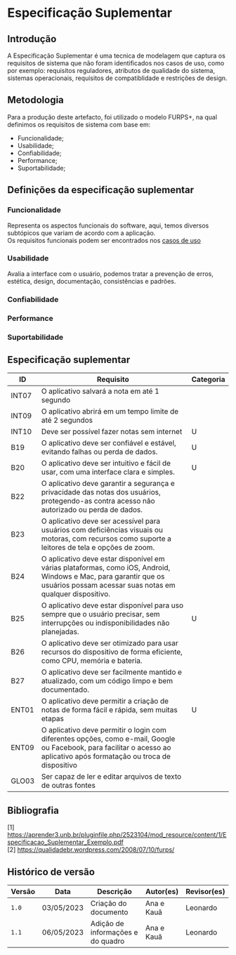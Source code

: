 # Especificação Suplementar

## Introdução
A Especificação Suplementar é uma tecnica de modelagem que captura os requisitos de sistema que não foram identificados nos casos de uso, como por exemplo: requisitos reguladores, atributos de qualidade do sistema, sistemas operacionais, requisitos de compatiblidade e restrições de design.

## Metodologia 
Para a produção deste artefacto, foi utilizado o modelo FURPS+, na qual definimos os requisitos de sistema com base em:
  - Funcionalidade;
  - Usabilidade;
  - Confiabilidade;
  - Performance;
  - Suportabilidade;

## Definições da especificação suplementar
### Funcionalidade
Representa os aspectos funcionais do software, aqui, temos diversos subtópicos que variam de acordo com a aplicação.</br>
Os requisitos funcionais podem ser encontrados nos [casos de uso]()

### Usabilidade
Avalia a interface com o usuário, podemos tratar a prevenção de erros, estética, design, documentação, consistências e padrões.

### Confiabilidade

### Performance

### Suportabilidade

## Especificação suplementar
|    ID    |                                Requisito                                                   |Categoria|
|----------|--------------------------------------------------------------------------------------------|--------------|
|  INT07  |       O aplicativo salvará a nota em até 1 segundo                                          ||  
|  INT09  |       O aplicativo abrirá em um tempo limite de até 2 segundos                              ||    
|  INT10  |       Deve ser possível fazer notas sem internet                                            |U|  
|  B19    |       O aplicativo deve ser confiável e estável, evitando falhas ou perda de dados.         |U|
|  B20    |       O aplicativo deve ser intuitivo e fácil de usar, com uma interface clara e simples.   |U|
|  B22    |       O aplicativo deve garantir a segurança e privacidade das notas dos usuários, protegendo-as contra acesso não autorizado ou perda de dados.||
|  B23    |       O aplicativo deve ser acessível para usuários com deficiências visuais ou motoras, com recursos como suporte a leitores de tela e opções de zoom.||
|  B24    |       O aplicativo deve estar disponível em várias plataformas, como iOS, Android, Windows e Mac, para garantir que os usuários possam acessar suas notas em qualquer dispositivo.||
|  B25    |       O aplicativo deve estar disponível para uso sempre que o usuário precisar, sem interrupções ou indisponibilidades não planejadas.|U|
|  B26    |       O aplicativo deve ser otimizado para usar recursos do dispositivo de forma eficiente, como CPU, memória e bateria.||
|  B27    |       O aplicativo deve ser facilmente mantido e atualizado, com um código limpo e bem documentado.||
|  ENT01  |       O aplicativo deve permitir a criação de notas de forma fácil e rápida, sem muitas etapas|U|
|  ENT09  |       O aplicativo deve permitir o login com diferentes opções, como e-mail, Google ou Facebook, para facilitar o acesso ao aplicativo após formatação ou troca de dispositivo||
|  GLO03  |       Ser capaz de ler e editar arquivos de texto de outras fontes||

## Bibliografia
[1] https://aprender3.unb.br/pluginfile.php/2523104/mod_resource/content/1/Especificacao_Suplementar_Exemplo.pdf </br>
[2] https://qualidadebr.wordpress.com/2008/07/10/furps/

## Histórico de versão
| Versão | Data | Descrição| Autor(es)| Revisor(es)
|--|--|--|--|--|
| `1.0` |03/05/2023|Criação do documento| Ana e Kauã | Leonardo|
| `1.1`|06/05/2023|Adição de informações e do quadro | Ana e Kauã | Leonardo|

